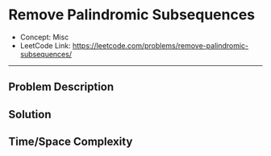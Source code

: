 # Remove Palindromic Subsequences

- Concept: Misc
- LeetCode Link: https://leetcode.com/problems/remove-palindromic-subsequences/

---

## Problem Description

## Solution

## Time/Space Complexity

